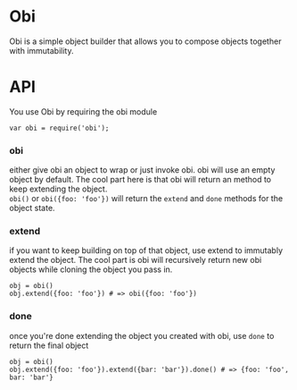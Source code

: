 Obi
===

Obi is a simple object builder that allows you to compose objects together with immutability.


# API
You use Obi by requiring the obi module
```
var obi = require('obi');
```

### obi
either give obi an object to wrap or just invoke obi. obi will use an empty object by default.
The cool part here is that obi will return an method to keep extending the object.  
```obi()``` or ```obi({foo: 'foo'})``` will return the ```extend``` and ```done``` methods for the object state.


### extend
if you want to keep building on top of that object, use extend to immutably extend the object.
The cool part is obi will recursively return new obi objects while cloning the object you pass in.
```
obj = obi()
obj.extend({foo: 'foo'}) # => obi({foo: 'foo'})
```


### done
once you're done extending the object you created with obi, use ```done``` to return the final object
```
obj = obi()
obj.extend({foo: 'foo'}).extend({bar: 'bar'}).done() # => {foo: 'foo', bar: 'bar'}
